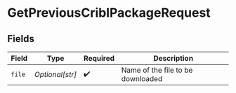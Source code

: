 # GetPreviousCriblPackageRequest


## Fields

| Field                             | Type                              | Required                          | Description                       |
| --------------------------------- | --------------------------------- | --------------------------------- | --------------------------------- |
| `file`                            | *Optional[str]*                   | :heavy_check_mark:                | Name of the file to be downloaded |